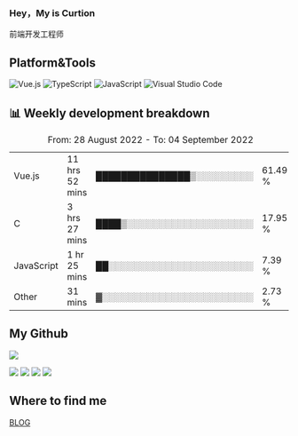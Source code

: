 ### Hey，My is Curtion
前端开发工程师
## Platform&Tools

![Vue.js](https://img.shields.io/badge/-Vue.js-4FC08D?style=flat-square&logo=Vue.js&logoColor=white)
![TypeScript](https://img.shields.io/badge/-TypeScript-007ACC?style=flat-square&logo=typescript&logoColor=white)
![JavaScript](https://img.shields.io/badge/-JavaScript-F7DF1E?style=flat-square&logo=javascript&logoColor=black)
![Visual Studio Code](https://img.shields.io/badge/-VSCode-007ACC?style=flat-square&logo=Visual-Studio-Code&logoColor=white)

## 📊 Weekly development breakdown

<!--START_SECTION:waka-->

<table><caption>From: 28 August 2022 - To: 04 September 2022</caption><tr><td>Vue.js</td><td>11 hrs 52 mins</td><td>███████████████▒░░░░░░░░░</td><td>61.49 %</td></tr><tr><td>C</td><td>3 hrs 27 mins</td><td>████▒░░░░░░░░░░░░░░░░░░░░</td><td>17.95 %</td></tr><tr><td>JavaScript</td><td>1 hr 25 mins</td><td>██░░░░░░░░░░░░░░░░░░░░░░░</td><td>7.39 %</td></tr><tr><td>Other</td><td>31 mins</td><td>▓░░░░░░░░░░░░░░░░░░░░░░░░</td><td>2.73 %</td></tr></table>

<!--END_SECTION:waka-->

## My Github

![](http://github-profile-summary-cards.vercel.app/api/cards/profile-details?username=curtion&theme=nord_bright)

![](http://github-profile-summary-cards.vercel.app/api/cards/stats?username=curtion&theme=nord_bright)
![](http://github-profile-summary-cards.vercel.app/api/cards/productive-time?username=curtion&theme=nord_bright&utcOffset=8)
![](http://github-profile-summary-cards.vercel.app/api/cards/repos-per-language?username=curtion&theme=nord_bright)
![](http://github-profile-summary-cards.vercel.app/api/cards/most-commit-language?username=curtion&theme=nord_bright)

## Where to find me

[BLOG](https://blog.3gxk.net)
